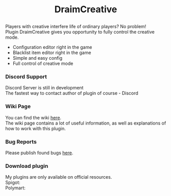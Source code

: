 # <p align="center">DraimCreative</p>
Players with creative interfere life of ordinary players? No problem! <br>
Plugin DraimCreative gives you opportunity to fully control the creative mode.

  - Configuration editor right in the game
  - Blacklist item editor right in the game
  - Simple and easy config
  - Full control of creative mode

### Discord Support 
Discord Server is still in development<br>
The fastest way to contact author of plugin of course - Discord

### Wiki Page
You can find the wiki [here](https://github.com/draimcido/draimcraetive).<br>
The wiki page contains a lot of useful information, as well as explanations of how to work with this plugin.

### Bug Reports
Please publish found bugs [here](https://github.com/DraimCiDo/DraimCreative/issues).

### Download plugin
My plugins are only available on official resources.<br>
Spigot:<br>
Polymart:
